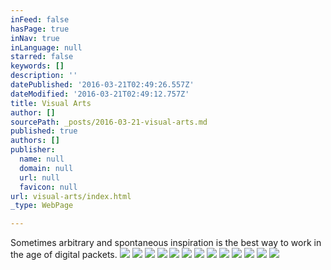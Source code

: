 ```yaml
---
inFeed: false
hasPage: true
inNav: true
inLanguage: null
starred: false
keywords: []
description: ''
datePublished: '2016-03-21T02:49:26.557Z'
dateModified: '2016-03-21T02:49:12.757Z'
title: Visual Arts
author: []
sourcePath: _posts/2016-03-21-visual-arts.md
published: true
authors: []
publisher:
  name: null
  domain: null
  url: null
  favicon: null
url: visual-arts/index.html
_type: WebPage

---
```

Sometimes arbitrary and spontaneous inspiration is the best way to work in the age of digital packets.
![](https://s3-us-west-2.amazonaws.com/the-grid-img/p/5ff8e5c59d2f717263857573fc494020a44a4be6.jpg)
![](https://the-grid-user-content.s3-us-west-2.amazonaws.com/fe6ac737-3817-4fb9-8db5-b41e72d6e02a.jpg)
![](https://the-grid-user-content.s3-us-west-2.amazonaws.com/cc5f7e29-b946-4008-80ea-8cec28368d01.jpg)
![](https://the-grid-user-content.s3-us-west-2.amazonaws.com/761acfdc-1e69-4fdb-a159-facad4bf82a3.jpg)
![](https://the-grid-user-content.s3-us-west-2.amazonaws.com/798aed88-c320-4ea9-b63c-2ddf784ddbf2.jpg)
![](https://the-grid-user-content.s3-us-west-2.amazonaws.com/d669d27d-8863-4a70-a8c8-8c9f049cec2a.jpg)
![](https://the-grid-user-content.s3-us-west-2.amazonaws.com/af034a3c-8019-4007-8ba0-e98cd5ae6e30.jpg)
![](https://the-grid-user-content.s3-us-west-2.amazonaws.com/7ef07d6e-59ac-479f-9ab0-6a596b530465.jpg)
![](https://the-grid-user-content.s3-us-west-2.amazonaws.com/2c8bb8b0-1c20-4bc8-9a22-2cf1cc3d7f0f.jpg)
![](https://the-grid-user-content.s3-us-west-2.amazonaws.com/88953027-c2d3-4e1d-a18c-b5f8cc7fe316.png)
![](https://the-grid-user-content.s3-us-west-2.amazonaws.com/7ef9e6e4-cd4c-4717-bc3b-37355b7b9cee.jpg)
![](https://the-grid-user-content.s3-us-west-2.amazonaws.com/25c71aaa-0a7c-4f12-9a6e-94e632051e4c.jpg)
![](https://the-grid-user-content.s3-us-west-2.amazonaws.com/25b67025-8647-4361-9e63-44303e0512d0.jpg)